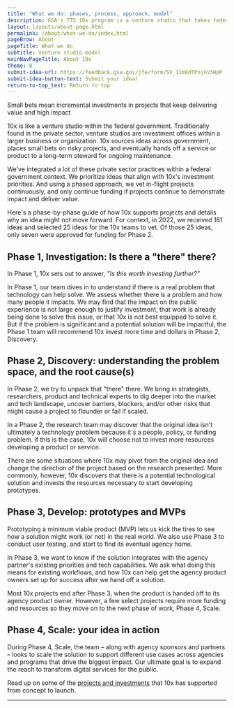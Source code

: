 ```yaml
---
title: "What we do: phases, process, approach, model"
description: GSA's TTS 10x program is a venture studio that takes federal workers' ideas on ways good-for-government technology can make better-for-the-public experiences.
layout: layouts/about-page.html
permalink: /about/what-we-do/index.html
pageBrow: About
pageTitle: What we do
subtitle: Venture studio model
mainNavPageTitle: About 10x
theme: 8
submit-idea-url: https://feedback.gsa.gov/jfe/form/SV_1Im8dTPnjnV3HpP
submit-idea-button-text: Submit your idea!
return-to-top_text: Return to top
---
```


<p class="usa-intro">
  Small bets mean incremental investments in projects that keep delivering value and high impact
</p>

10x is like a venture studio within the federal government. Traditionally found in the private sector, venture studios are investment offices within a larger business or organization. 10x sources ideas across government, places small bets on risky projects, and eventually hands off a service or product to a long-term steward for ongoing maintenance. 

We’ve integrated a lot of these private sector practices within a federal government context. We prioritize ideas that align with 10x's investment priorities. And using a phased approach, we vet in-flight projects continuously, and only continue funding if projects continue to demonstrate impact and deliver value. 

Here's a phase-by-phase guide of how 10x supports projects and details why an idea might not move forward. For context, in 2022, we received 181 ideas and selected 25 ideas for the 10x teams to vet. Of those 25 ideas, only seven were approved for funding for Phase 2. 

## Phase 1, Investigation: Is there a "there" there?

In Phase 1, 10x sets out to answer,  <em>"Is this worth investing further?"</em>

In Phase 1, our team dives in to understand if there is a real problem that technology can help solve. We assess whether there is a problem and how many people it impacts. We may find that the impact on the public experience is not large enough to justify investment, that work is already being done to solve this issue, or that 10x is not best equipped to solve it. But if the problem is significant and a potential solution will be impactful, the Phase 1 team will recommend 10x invest more time and dollars in Phase 2, Discovery.

## Phase 2, Discovery: understanding the problem space, and the root cause(s)

In Phase 2, we try to unpack that "there" there. We bring in strategists, researchers, product and technical experts to dig deeper into the market and tech landscape,  uncover barriers, blockers, and/or other risks that might cause a project to flounder or fail if scaled.

In a Phase 2, the research team may discover that the original idea isn't ultimately a technology problem because it's a people, policy, or funding problem. If this is the case, 10x will choose not to invest more resources developing a product or service. 

There are some situations where 10x may pivot from the original idea and change the direction of the project based on the research presented. More commonly, however, 10x discovers that there is a potential technological solution and invests the resources necessary to start developing prototypes. 

## Phase 3, Develop: prototypes and MVPs

Prototyping a minimum viable product (MVP) lets us kick the tires to see how a solution might work (or not) in the real world. We also use Phase 3 to conduct user testing, and start to find its eventual agency home. 

In Phase 3, we want to know if the solution integrates with the agency partner's existing priorities and tech capabilities. We ask what doing this means for existing workflows, and how 10x can help get the agency product owners set up for success after we hand off a solution. 

Most 10x projects end after Phase 3, when the product is handed off to its agency product owner. However, a few select projects require more funding and resources so they move on to the next phase of work, Phase 4, Scale.

## Phase 4, Scale: your idea in action

During Phase 4, Scale, the team – along with agency sponsors and partners – looks to scale the solution to support different use cases across agencies and programs that drive the biggest impact. Our ultimate goal is to expand the reach to transform digital services for the public.

Read up on some of the [projects and investments](../../investments/) that 10x has supported from concept to launch.

---

